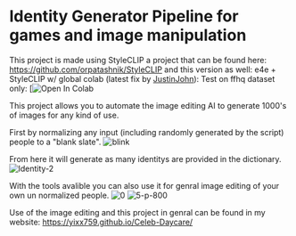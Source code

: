 # Identity Generator Pipeline for games and image manipulation

This project is made using StyleCLIP a project that can be found here: https://github.com/orpatashnik/StyleCLIP
and this version as well: e4e + StyleCLIP w/ global colab (latest fix by [JustinJohn](https://github.com/justinjohn0306)):
Test on ffhq dataset only: [![Open In Colab](https://colab.research.google.com/github/justinjohn0306/StyleCLIP-Colab/blob/main/StyleCLIP_v1_1.ipynb)

This project allows you to automate the image editing AI to generate 1000's of images for any kind of use.

First by normalizing any input (including randomly generated by the script) people to a "blank slate".
![blink](https://github.com/yixx759/Identity-Generator/assets/126923383/9e0485aa-727c-4e37-860c-d7b14ebf3f22)

From here it will generate as many identitys are provided in the dictionary.
![Identity-2](https://github.com/yixx759/Identity-Generator/assets/126923383/e0652220-f944-4762-8673-339e61333c49)

With the tools avalible you can also use it for genral image editing of your own un normalized people.
![0](https://github.com/yixx759/Identity-Generator/assets/126923383/24b5727e-c403-41ed-85a9-6e276a922629)
![5-p-800](https://github.com/yixx759/Identity-Generator/assets/126923383/3b3a192a-5a5a-42f6-ba6d-b31456a346b0)

Use of the image editing and this project in genral can be found in my website:
https://yixx759.github.io/Celeb-Daycare/
